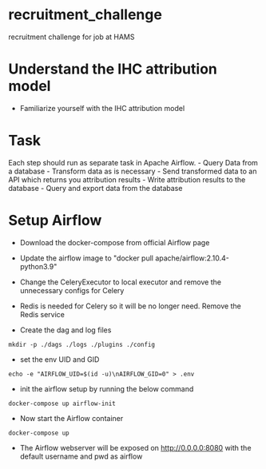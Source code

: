 # recruitment_challenge
recruitment challenge for job at HAMS

# Understand the IHC attribution model
- Familiarize yourself with the IHC attribution model 
# Task
 Each step should run as separate task in Apache Airflow. 
    - Query Data from a database 
    - Transform data as is necessary
    - Send transformed data to an API which returns you attribution results
    - Write attribution results to the database
    - Query and export data from the database
    
# Setup Airflow
- Download the docker-compose from official Airflow page
- Update the airflow image to "docker pull apache/airflow:2.10.4-python3.9" 
- Change the CeleryExecutor to local executor and remove the unnecessary configs for Celery
- Redis is needed for Celery so it will be no longer need. Remove the Redis service

- Create the dag and log files
```
mkdir -p ./dags ./logs ./plugins ./config
```
- set the env UID and GID 
```
echo -e "AIRFLOW_UID=$(id -u)\nAIRFLOW_GID=0" > .env
```
- init the airflow setup by running the below command
```
docker-compose up airflow-init
```
- Now start the Airflow container
```
docker-compose up
```
- The Airflow webserver will be exposed on http://0.0.0.0:8080 with the default username and pwd as airflow





